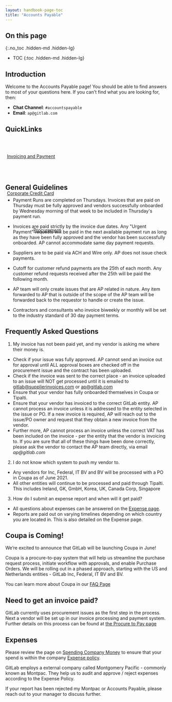 ```yaml
---
layout: handbook-page-toc
title: "Accounts Payable"
---
```


<link rel="stylesheet" type="text/css" href="/stylesheets/biztech.css" />

## On this page

{:.no_toc .hidden-md .hidden-lg}

- TOC
  {:toc .hidden-md .hidden-lg}

## <i class="far fa-paper-plane" id="biz-tech-icons"></i> Introduction

Welcome to the Accounts Payable page! You should be able to find answers to most of your questions here. If you can't find what you are looking for, then:

- **Chat Channel**: `#accountspayable`
- **Email**: `ap@gitlab.com`

## <i class="fas fa-stream" id="biz-tech-icons"></i> QuickLinks

<div class="flex-row" markdown="0" style="height:110px;">
  <a href="/handbook/finance/accounting/#procure-to-pay/" class="btn cta-btn ghost-purple" style="width:250px;margin:5px;display:flex;align-items:center;height:100%;"><span>Invoicing and Payment</span></a>  
  <a href="/handbook/finance/accounting/#credit-card-use-policy/" class="btn cta-btn ghost-purple" style="width:250px;margin:5px;display:flex;align-items:center;height:100%;"><span>Corporate Credit Card</span></a>  
  <a href="/handbook/finance/procurement/" class="btn cta-btn ghost-purple" style="width:250px;margin:5px;display:flex;align-items:center;height:100%;"><span style="margin-left: auto; margin-right: auto;">Procurement</span></a>
</div>

## <i class="fas fa-bullseye" id="biz-tech-icons"></i> General Guidelines

- Payment Runs are completed on Thursdays. Invoices that are paid on Thursday must be fully approved and vendors successfully onboarded by Wednesday morning of that week to be included in Thursday's payment run.

- Invoices are paid strictly by the invoice due dates. Any "Urgent Payment" requests will be paid in the next available payment run as long as they have been fully approved and the vendor has been successfully onboarded. AP cannot accommodate same day payment requests.

- Suppliers are to be paid via ACH and Wire only. AP does not issue check payments.

- Cutoff for customer refund payments are the 25th of each month. Any customer refund requests received after the 25th will be paid the following month.

- AP team will only create issues that are AP related in nature. Any item forwarded to AP that is outside of the scope of the AP team will be forwarded back to the requestor to handle or create the issue.

- Contractors and consultants who invoice biweekly or monthly will be set to the industry standard of 30 day payment terms.

## <i class="far fa-question-circle" id="biz-tech-icons"></i> Frequently Asked Questions

1. My invoice has not been paid yet, and my vendor is asking me where their money is.

- Check if your issue was fully approved. AP cannot send an invoice out for approval until ALL approval boxes are checked off in the procurement issue and the contract has been uploaded.
- Check if the invoice was sent to the correct place - an invoice uploaded to an issue will NOT get processed until it is emailed to gitlab@supplierinvoices.com or ap@gitlab.com
- Ensure that your vendor has fully onboarded themselves in Coupa or Tipalti.
- Ensure that your vendor has invoiced to the correct GitLab entity. AP cannot process an invoice unless it is addressed to the entity selected in the issue or PO. If a new invoice is required, AP will reach out to the issue/PO owner and request that they obtain a new invoice from the vendor.
- Further more, AP cannot process an invoice unless the correct VAT has been included on the invoice - per the entity that the vendor is invoicing to.
  If you are sure that all of these things have been done correctly, please ask the vendor to contact the AP team directly, via email _ap@gitlab.com_

2. I do not know which system to push my vendor to.

- Any vendors for Inc, Federal, IT BV and BV will be processed with a PO in Coupa as of June 2021.
- All other entities will continue to be processed and paid through Tipalti. This includes Ireland, GK, GmbH, Korea, UK, Canada Corp, Singapore

3. How do I submit an expense report and when will it get paid?

- All questions about expenses can be answered on the [Expense page](/handbook/finance/expenses/).
- Reports are paid out on varying timelines depending on which country you are located in. This is also detailed on the Expense page.

## <i class="far fa-flag" id="biz-tech-icons"></i> Coupa is Coming!

We’re excited to announce that GitLab will be launching Coupa in June!

Coupa is a procure-to-pay system that will help us streamline the purchase request process, initiate workflow with approvals, and enable Purchase Orders. We will be rolling out in a phased approach, starting with the US and Netherlands entities - GitLab Inc, Federal, IT BV and BV.

You can learn more about Coupa in our [FAQ Page](/handbook/finance/procurement/coupa-faq/)

## Need to get an invoice paid?

GitLab currently uses procurement issues as the first step in the process.
Next a vendor will be set up in our invoice processing and payment system.
Further details on this process can be found at [the Procure to Pay page](handbook/finance/accounting/#procure-to-pay)

## Expenses

Please review the page on [Spending Company Money](/handbook/spending-company-money/) to ensure that your spend is within the company [Expense policy](/handbook/finance/expenses/).

GitLab employs a external company called Montgomery Pacific - commonly known as Montpac. They help us to audit and approve / reject expenses according to the Expense Policy.

If your report has been rejected my Montpac or Accounts Payable, please reach out to your manager to discuss further.

